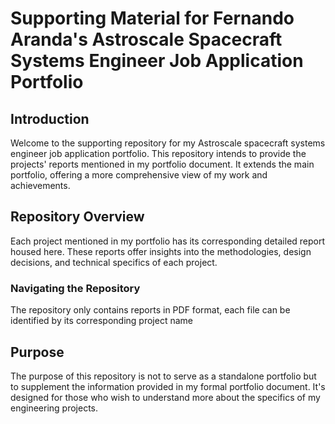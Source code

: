 # Supporting Material for Fernando Aranda's Astroscale Spacecraft Systems Engineer Job Application Portfolio

## Introduction

Welcome to the supporting repository for my Astroscale spacecraft systems engineer job application portfolio. This repository intends to provide the projects' reports mentioned in my portfolio document. It extends the main portfolio, offering a more comprehensive view of my work and achievements.

## Repository Overview

Each project mentioned in my portfolio has its corresponding detailed report housed here. These reports offer insights into the methodologies, design decisions, and technical specifics of each project.

### Navigating the Repository

The repository only contains reports in PDF format, each file can be identified by its corresponding project name

## Purpose

The purpose of this repository is not to serve as a standalone portfolio but to supplement the information provided in my formal portfolio document. It's designed for those who wish to understand more about the specifics of my engineering projects.

